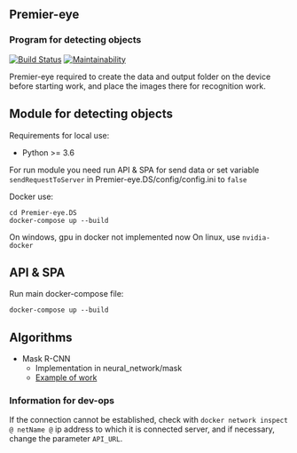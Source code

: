 


## Premier-eye
### Program for detecting objects

[![Build Status](https://travis-ci.org/Sapfir0/web-premier-eye.svg?branch=master)](https://travis-ci.org/Sapfir0/web-premier-eye)
[![Maintainability](https://api.codeclimate.com/v1/badges/ef55c9ea14c7f84c57ef/maintainability)](https://codeclimate.com/github/Sapfir0/premier-eye/maintainability)

Premier-eye required to create the data and output folder on the device before starting work, and place the images there for recognition work.


## Module for detecting objects

Requirements for local use:
- Python >= 3.6

For run module you need run API & SPA for send data or set variable `sendRequestToServer` in Premier-eye.DS/config/config.ini to `false`

Docker use:

    cd Premier-eye.DS
    docker-compose up --build

On windows, gpu in docker not implemented now
On linux, use `nvidia-docker`

## API & SPA

Run main docker-compose file:

    docker-compose up --build



## Algorithms

* Mask R-CNN
    * Implementation in neural_network/mask
    * [Example of work](https://yadi.sk/d/TgdGg0hRAFxS8g)

 


### Information for dev-ops

If the connection cannot be established, check with `docker network inspect @ netName @` ip address to which it is connected
server, and if necessary, change the parameter `API_URL`.